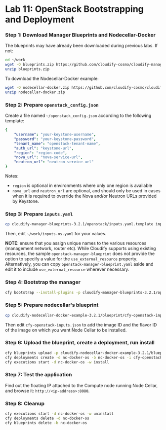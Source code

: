 # Lab 11: OpenStack Bootstrapping and Deployment

### Step 1: Download Manager Blueprints and Nodecellar-Docker

The blueprints may have already been downloaded during previous labs. If not:

```bash
cd ~/work
wget -O blueprints.zip https://github.com/cloudify-cosmo/cloudify-manager-blueprints/archive/3.2.1.zip
unzip blueprints.zip
```

To download the Nodecellar-Docker example:

```bash
wget -O nodecellar-docker.zip https://github.com/cloudify-cosmo/cloudify-nodecellar-docker-example/archive/3.2.1.zip
unzip nodecellar-docker.zip
```

### Step 2: Prepare `openstack_config.json`

Create a file named `~/openstack_config.json` according to the following template:

```yaml
{
    "username": "your-keystone-username",
    "password": "your-keystone-password",
    "tenant_name": "openstack-tenant-name",
    "auth_url": "keystone-url",
    "region": "region-code",
    "nova_url": "nova-service-url",
    "neutron_url": "neutron-service-url"
}
```

Notes:

* `region` is optional in environments where only one region is available
* `nova_url` and `neutron_url` are optional, and should only be used in cases when it is required to override the Nova and/or Neutron URLs provided by Keystone.

### Step 3: Prepare `inputs.yaml`

```bash
cp cloudify-manager-blueprints-3.2.1/openstack/inputs.yaml.template inputs-os.yaml
```

Then, edit `~/work/inputs-os.yaml` for your values.

**NOTE**: ensure that you assign unique names to the various resources (management network, router etc). While Cloudify supports using existing resources, the sample `openstack-manager-blueprint` does not provide the option to specify a value for the `use_external_resource` property. Alternatively, you can copy `openstack-manager-blueprint.yaml` aside and edit it to include `use_external_resource` wherever necessary.

### Step 4: Bootstrap the manager

```bash
cfy bootstrap --install-plugins -p cloudify-manager-blueprints-3.2.1/openstack/openstack-manager-blueprint.yaml -i inputs-os.yaml
```

### Step 5: Prepare nodecellar's blueprint

```bash
cp cloudify-nodecellar-docker-example-3.2.1/blueprint/cfy-openstack-inputs.json .
```

Then edit `cfy-openstack-inputs.json` to add the image ID and the flavor ID of the image on which you want Node Cellar to be installed.

### Step 6: Upload the blueprint, create a deployment, run install

```bash
cfy blueprints upload -p cloudify-nodecellar-docker-example-3.2.1/blueprint/openstack.yaml -b nc-docker-os
cfy deployments create -d nc-docker-os -b nc-docker-os -i cfy-openstack-inputs.json
cfy executions start -d nc-docker-os -w install
```

### Step 7: Test the application

Find out the floating IP attached to the Compute node running Node Cellar, and browse it: `http://<ip-address>:8080`.


### Step 8: Cleanup

```bash
cfy executions start -d nc-docker-os -w uninstall
cfy deployments delete -d nc-docker-os
cfy blueprints delete -b nc-docker-os
```